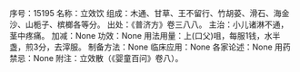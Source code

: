 序号：15195
名称：立效饮
组成：木通、甘草、王不留行、竹胡荽、滑石、海金沙、山栀子、槟榔各等分。
出处：《普济方》卷三八八。
主治：小儿诸淋不通，茎中疼痛。
加减：None
功效：None
用法用量：上(口父)咀，每服1钱，水半盏，煎3分，去滓服。
制备方法：None
临床应用：None
各家论述：None
用药禁忌：None
附注：立效散（《婴童百问》卷八）。
